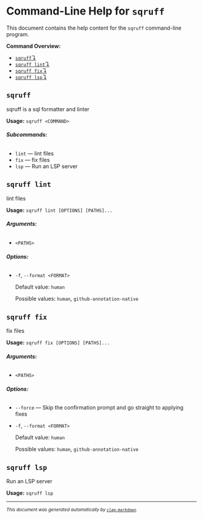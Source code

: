 # Command-Line Help for `sqruff`

This document contains the help content for the `sqruff` command-line program.

**Command Overview:**

* [`sqruff`↴](#sqruff)
* [`sqruff lint`↴](#sqruff-lint)
* [`sqruff fix`↴](#sqruff-fix)
* [`sqruff lsp`↴](#sqruff-lsp)

## `sqruff`

sqruff is a sql formatter and linter

**Usage:** `sqruff <COMMAND>`

###### **Subcommands:**

* `lint` — lint files
* `fix` — fix files
* `lsp` — Run an LSP server



## `sqruff lint`

lint files

**Usage:** `sqruff lint [OPTIONS] [PATHS]...`

###### **Arguments:**

* `<PATHS>`

###### **Options:**

* `-f`, `--format <FORMAT>`

  Default value: `human`

  Possible values: `human`, `github-annotation-native`




## `sqruff fix`

fix files

**Usage:** `sqruff fix [OPTIONS] [PATHS]...`

###### **Arguments:**

* `<PATHS>`

###### **Options:**

* `--force` — Skip the confirmation prompt and go straight to applying fixes
* `-f`, `--format <FORMAT>`

  Default value: `human`

  Possible values: `human`, `github-annotation-native`




## `sqruff lsp`

Run an LSP server

**Usage:** `sqruff lsp`



<hr/>

<small><i>
    This document was generated automatically by
    <a href="https://crates.io/crates/clap-markdown"><code>clap-markdown</code></a>.
</i></small>

